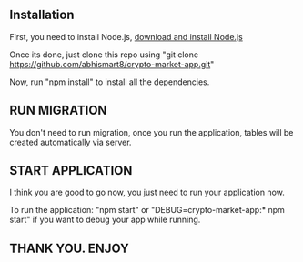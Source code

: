 ## Installation

First, you need to install Node.js, [download and install Node.js](https://nodejs.org/en/download/)

Once its done, just clone this repo using "git clone https://github.com/abhismart8/crypto-market-app.git"

Now, run "npm install" to install all the dependencies.


## RUN MIGRATION
<!-- To run the migration, first configure the database configuration in config/config.js file. -->
<!-- After that, run "sequelize db:migrate" -->

You don't need to run migration, once you run the application, tables will be created automatically via server.


## START APPLICATION

I think you are good to go now, you just need to run your application now.

To run the application: "npm start" or "DEBUG=crypto-market-app:* npm start" if you want to debug your app while running.


## THANK YOU. ENJOY